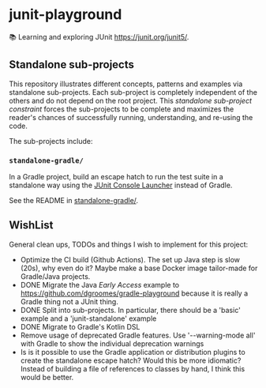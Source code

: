 # junit-playground

📚 Learning and exploring JUnit <https://junit.org/junit5/>.

## Standalone sub-projects

This repository illustrates different concepts, patterns and examples via standalone sub-projects. Each sub-project is
completely independent of the others and do not depend on the root project. This _standalone sub-project constraint_
forces the sub-projects to be complete and maximizes the reader's chances of successfully running, understanding, and
re-using the code.

The sub-projects include:

### `standalone-gradle/`

In a Gradle project, build an escape hatch to run the test suite in a standalone way using the [JUnit Console Launcher](https://junit.org/junit5/docs/current/user-guide/#running-tests-console-launcher)
instead of Gradle.

See the README in [standalone-gradle/](standalone-gradle/).

## WishList

General clean ups, TODOs and things I wish to implement for this project:

* Optimize the CI build (Github Actions). The set up Java step is slow (20s), why even do it? Maybe make a base Docker 
  image tailor-made for Gradle/Java projects.
* DONE Migrate the Java _Early Access_ example to <https://github.com/dgroomes/gradle-playground> because it is really a
  Gradle thing not a JUnit thing.
* DONE Split into sub-projects. In particular, there should be a 'basic' example and a 'junit-standalone' example
* DONE Migrate to Gradle's Kotlin DSL
* Remove usage of deprecated Gradle features. Use '--warning-mode all' with Gradle to show the individual deprecation
  warnings
* Is is it possible to use the Gradle application or distribution plugins to create the standalone escape hatch? Would this
  be more idiomatic? Instead of building a file of references to classes by hand, I think this would be better.
